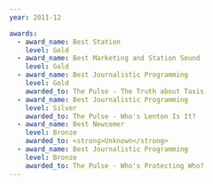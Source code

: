 ```yaml
---
year: 2011-12

awards:
  - award_name: Best Station
    level: Gold
  - award_name: Best Marketing and Station Sound
    level: Gold
  - award_name: Best Journalistic Programming
    level: Gold
    awarded_to: The Pulse - The Truth about Taxis
  - award_name: Best Journalistic Programming
    level: Silver
    awarded_to: The Pulse - Who's Lenton Is It?
  - award_name: Best Newcomer
    level: Bronze
    awarded_to: <strong>Unknown</strong>
  - award_name: Best Journalistic Programming
    level: Bronze
    awarded_to: The Pulse - Who's Protecting Who?
---
```


